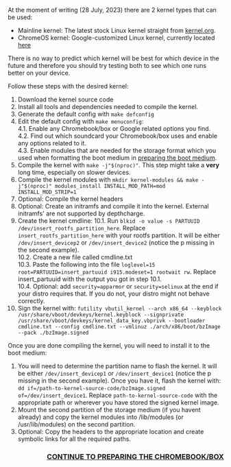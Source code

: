 At the moment of writing (28 July, 2023) there are 2 kernel types that can be used:

* Mainline kernel: The latest stock Linux kernel straight from [kernel.org](https://kernel.org). 
* ChromeOS kernel: Google-customized Linux kernel, currently located [here](https://chromium.googlesource.com/chromiumos/third_party/kernel.git)

There is no way to predict which kernel will be best for which device in the future and therefore you should try testing both to see which one runs better on your device.

Follow these steps with the desired kernel:
1. Download the kernel source code
2. Install all tools and dependencies needed to compile the kernel.
3. Generate the default config with `make defconfig`
4. Edit the default config with `make menuconfig`:  
    4.1. Enable any Chromebook/box or Google related options you find.  
    4.2. Find out which soundcard your Chromebook/box uses and enable any options related to it.  
    4.3. Enable modules that are needed for the storage format which you used when formatting the boot medium in [preparing the boot medium](Preparing-the-boot-medium).  
6. Compile the kernel with `make -j"$(nproc)"`. This step might take a **very** long time, especially on slower devices.
7. Compile the kernel modules with `mkdir kernel-modules && make -j"$(nproc)" modules_install INSTALL_MOD_PATH=mod INSTALL_MOD_STRIP=1`
8. Optional: Compile the kernel headers
9. Optional: Create an initramfs and compile it into the kernel. External initramfs' are not supported by depthcharge.
10. Create the kernel cmdline: 
    10.1. Run `blkid -o value -s PARTUUID /dev/insert_rootfs_partition_here`. Replace `insert_rootfs_partition_here` with your rootfs partition. It will be either `/dev/insert_devicep2` or `/dev/insert_device2` (notice the p missing in the second example).  
    10.2. Create a new file called cmdline.txt  
    10.3. Paste the following into the file `loglevel=15 root=PARTUUID=insert_partuuid i915.modeset=1 rootwait rw`. Replace insert_partuuid with the output you got in step 10.1.  
    10.4. Optional: add `security=apparmor` or `security=selinux` at the end if your distro requires that. If you do not, your distro might not behave correctly. 
10. Sign the kernel with: `futility vbutil_kernel --arch x86_64 --keyblock /usr/share/vboot/devkeys/kernel.keyblock --signprivate /usr/share/vboot/devkeys/kernel_data_key.vbprivk --bootloader cmdline.txt --config cmdline.txt --vmlinuz ./arch/x86/boot/bzImage --pack ./bzImage.signed`

Once you are done compiling the kernel, you will need to install it to the boot medium:
1. You will need to determine the partition name to flash the kernel. It will be either `/dev/insert_devicep1` or `/dev/insert_device1` (notice the p missing in the second example). Once you have it, flash the kernel with: `dd if=/path-to-kernel-source-code/bzImage.signed of=/dev/insert_device1`. Replace `path-to-kernel-source-code` with the appropriate path or wherever you have stored the signed kernel image.
2. Mount the second partition of the storage medium (if you havent already) and copy the kernel modules into /lib/modules (or /usr/lib/modules) on the second partition.
3. Optional: Copy the headers to the appropriate location and create symbolic links for all the required paths.

<h3 align="right"><a href="Preparing-the-chromebook|box">CONTINUE TO PREPARING THE CHROMEBOOK/BOX</a></h3>
